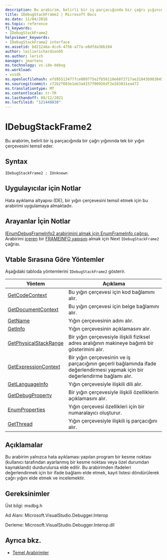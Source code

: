 ```yaml
---
description: Bu arabirim, belirli bir iş parçacığında bir çağrı yığınında tek bir yığın çerçevesini temsil eder.
title: IDebugStackFrame2 | Microsoft Docs
ms.date: 11/04/2016
ms.topic: reference
f1_keywords:
- IDebugStackFrame2
helpviewer_keywords:
- IDebugStackFrame2 interface
ms.assetid: bd212a6a-dcc6-4756-a77a-e8dfda38b104
author: leslierichardson95
ms.author: lerich
manager: jmartens
ms.technology: vs-ide-debug
ms.workload:
- vssdk
ms.openlocfilehash: efd95513477fce009775e2fb56110e68f2717ae31843b983845e64a970314e40
ms.sourcegitcommit: c72b2f603e1eb3a4157f00926df2e263831ea472
ms.translationtype: MT
ms.contentlocale: tr-TR
ms.lasthandoff: 08/12/2021
ms.locfileid: "121448838"
---
```

# <a name="idebugstackframe2"></a>IDebugStackFrame2
Bu arabirim, belirli bir iş parçacığında bir çağrı yığınında tek bir yığın çerçevesini temsil eder.

## <a name="syntax"></a>Syntax

```
IDebugStackFrame2 : IUnknown
```

## <a name="notes-for-implementers"></a>Uygulayıcılar için Notlar
 Hata ayıklama altyapısı (DE), bir yığın çerçevesini temsil etmek için bu arabirimi uygulamaya almaktadır.

## <a name="notes-for-callers"></a>Arayanlar İçin Notlar
 [IEnumDebugFrameInfo2 arabirimini almak için EnumFrameInfo çağrısı.](../../../extensibility/debugger/reference/ienumdebugframeinfo2.md) [](../../../extensibility/debugger/reference/idebugthread2-enumframeinfo.md) Arabirimi [içeren](../../../extensibility/debugger/reference/ienumdebugframeinfo2-next.md) bir [FRAMEINFO yapısını](../../../extensibility/debugger/reference/frameinfo.md) almak için Next `IDebugStackFrame2` çağrısı.

## <a name="methods-in-vtable-order"></a>Vtable Sırasına Göre Yöntemler
 Aşağıdaki tabloda yöntemlerini `IDebugStackFrame2` gösterir.

|Yöntem|Açıklama|
|------------|-----------------|
|[GetCodeContext](../../../extensibility/debugger/reference/idebugstackframe2-getcodecontext.md)|Bu yığın çerçevesi için kod bağlamını alır.|
|[GetDocumentContext](../../../extensibility/debugger/reference/idebugstackframe2-getdocumentcontext.md)|Bu yığın çerçevesi için belge bağlamını alır.|
|[GetName](../../../extensibility/debugger/reference/idebugstackframe2-getname.md)|Yığın çerçevesinin adını alır.|
|[GetInfo](../../../extensibility/debugger/reference/idebugstackframe2-getinfo.md)|Yığın çerçevesinin açıklamasını alır.|
|[GetPhysicalStackRange](../../../extensibility/debugger/reference/idebugstackframe2-getphysicalstackrange.md)|Bir yığın çerçevesiyle ilişkili fiziksel adres aralığının makineye bağımlı bir gösterimini alır.|
|[GetExpressionContext](../../../extensibility/debugger/reference/idebugstackframe2-getexpressioncontext.md)|Bir yığın çerçevesinin ve iş parçacığının geçerli bağlamında ifade değerlendirmesi yapmak için bir değerlendirme bağlamı alır.|
|[GetLanguageInfo](../../../extensibility/debugger/reference/idebugstackframe2-getlanguageinfo.md)|Yığın çerçevesiyle ilişkili dili alır.|
|[GetDebugProperty](../../../extensibility/debugger/reference/idebugstackframe2-getdebugproperty.md)|Bir yığın çerçevesiyle ilişkili özelliklerin açıklamasını alır.|
|[EnumProperties](../../../extensibility/debugger/reference/idebugstackframe2-enumproperties.md)|Yığın çerçevesi özellikleri için bir numaralayıcı oluşturur.|
|[GetThread](../../../extensibility/debugger/reference/idebugstackframe2-getthread.md)|Yığın çerçevesiyle ilişkili iş parçacığını alır.|

## <a name="remarks"></a>Açıklamalar
 Bu arabirim yalnızca hata ayıklaması yapılan program bir kesme noktası (kullanıcı tarafından ayarlanmış bir kesme noktası veya özel durumdan kaynaklandı) durdurulursa elde edilir. Bu arabirimden ifadeleri değerlendirmek için bir ifade bağlamı elde etmek, kayıt listesi döndürülerek çağrı yığını elde etmek ve incelemektir.

## <a name="requirements"></a>Gereksinimler
 Üst bilgi: msdbg.h

 Ad Alanı: Microsoft.VisualStudio.Debugger.Interop

 Derleme: Microsoft.VisualStudio.Debugger.Interop.dll

## <a name="see-also"></a>Ayrıca bkz.
- [Temel Arabirimler](../../../extensibility/debugger/reference/core-interfaces.md)

